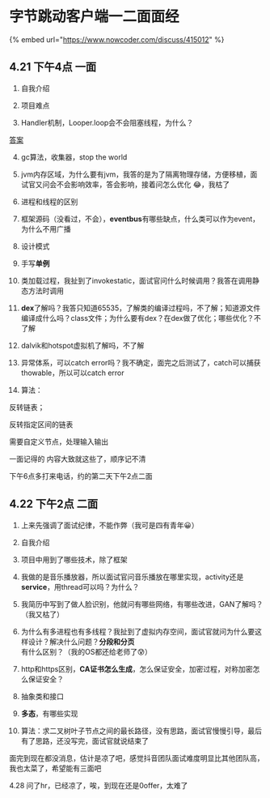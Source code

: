 # 字节跳动客户端一二面面经

{% embed url="https://www.nowcoder.com/discuss/415012" %}

## 4.21 下午4点 一面

1. 自我介绍 

2. 项目难点

3. Handler机制，Looper.loop会不会阻塞线程，为什么？

[答案](../../bytedance-collect/an-zhuo.md#handler-ji-zhi-looperloop-hui-bu-hui-zu-sai-xian-cheng-wei-shen-me)

4. gc算法，收集器，stop the world

5. jvm内存区域，为什么要有jvm，我答的是为了隔离物理存储，方便移植，面试官又问会不会影响效率，答会影响，接着问怎么优化 😂，我枯了

6. 进程和线程的区别

7. 框架源码（没看过，不会），**eventbus**有哪些缺点，什么类可以作为event，为什么不用广播

8. 设计模式

9. 手写**单例**

10. 类加载过程，我扯到了invokestatic，面试官问什么时候调用？我答在调用静态方法时调用

11. **dex**了解吗？我答只知道65535，了解类的编译过程吗，不了解；知道源文件编译成什么吗？class文件；为什么要有dex？在dex做了优化；哪些优化？不了解

12. dalvik和hotspot虚拟机了解吗，不了解

13. 异常体系，可以catch error吗？我不确定，面完之后测试了，catch可以捕获thowable，所以可以catch error

13. 算法：

反转链表；

反转指定区间的链表

需要自定义节点，处理输入输出



一面记得的 内容大致就这些了，顺序记不清

下午6点多打来电话，约的第二天下午2点二面



## 4.22 下午2点 二面

1. 上来先强调了面试纪律，不能作弊（我可是四有青年😀）

2. 自我介绍

3. 项目中用到了哪些技术，除了框架

4. 我做的是音乐播放器，所以面试官问音乐播放在哪里实现，activity还是**service**，用thread可以吗？为什么？

5. 我简历中写到了做人脸识别，他就问有哪些网络，有哪些改进，GAN了解吗？（我又枯了）

6. 为什么有多进程也有多线程？我扯到了虚拟内存空间，面试官就问为什么要这样设计？解决什么问题？**分段和分页**有什么区别？（我的OS都还给老师了😰）

7. http和https区别，**CA证书怎么生成**，怎么保证安全，加密过程，对称加密怎么保证安全？

8. 抽象类和接口

9. **多态**，有哪些实现

10. 算法：求二叉树叶子节点之间的最长路径，没有思路，面试官慢慢引导，最后有了思路，还没写完，面试官就说结束了



面完到现在都没消息，估计是凉了吧，感觉抖音团队面试难度明显比其他团队高，我也太菜了，希望能有三面吧



4.28 问了hr，已经凉了，唉，到现在还是0offer，太难了

